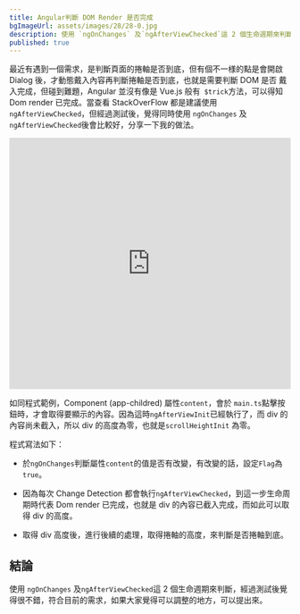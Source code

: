 ```yaml
---
title: Angular判斷 DOM Render 是否完成
bgImageUrl: assets/images/28/28-0.jpg
description: 使用 `ngOnChanges` 及`ngAfterViewChecked`這 2 個生命週期來判斷 DOM Render 是否完成
published: true
---
```


最近有遇到一個需求，是判斷頁面的捲軸是否到底，但有個不一様的點是會開啟 Dialog 後，才動態戴入內容再判斷捲軸是否到底，也就是需要判斷 DOM 是否 戴入完成，但碰到難題，Angular 並沒有像是 Vue.js 般有` $trick`方法，可以得知 Dom render 已完成。當查看 StackOverFlow 都是建議使用 `ngAfterViewChecked`，但經過測試後，覺得同時使用 `ngOnChanges` 及`ngAfterViewChecked`後會比較好，分享一下我的做法。

<iframe width="100%" height="450" frameborder="0" src="https://stackblitz.com/edit/stackblitz-starters-l96j3d?embed=1&file=src%2Fchildren%2Fchildren.component.ts" ></iframe>

如同程式範例，Component (app-childred) 屬性`content`，會於 `main.ts`點擊按鈕時，才會取得要顯示的內容。因為這時`ngAfterViewInit`已經執行了，而 div 的內容尚未截入，所以 div 的高度為零，也就是`scrollHeightInit` 為零。

程式寫法如下：

- 於`ngOnChanges`判斷屬性`content`的值是否有改變，有改變的話，設定`Flag`為 `true`。

- 因為每次 Change Detection 都會執行`ngAfterViewChecked`，到這一步生命周期時代表 Dom render 已完成，也就是 div 的內容已截入完成，而如此可以取得 div 的高度。

- 取得 div 高度後，進行後續的處理，取得捲軸的高度，來判斷是否捲軸到底。

## 結論

使用 `ngOnChanges` 及`ngAfterViewChecked`這 2 個生命週期來判斷，經過測試後覺得很不錯，符合目前的需求，如果大家覺得可以調整的地方，可以提出來。

